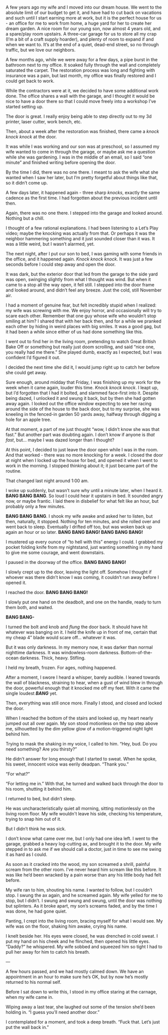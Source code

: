 A few years ago my wife and I moved into our dream house. We went to the absolute limit of our budget to get it, and have had to cut back on vacations and such until I start earning more at work, but it is the perfect house for us - an office for me to work from home, a huge yard for her to create her dream garden. A nice room for our young son, now almost 4 years old, and a spare/play room upstairs. A three-car garage for us to store all my crap (I’m a bit of a craft supply hoarder), and plenty of room to expand if and when we want to. It’s at the end of a quiet, dead-end street, so no through traffic, but we love our neighbors.

A few months ago, while we were away for a few days, a pipe burst in the bathroom next to my office. It soaked fully through the wall and completely saturated the carpet. The restoration process was long and fighting with insurance was a pain, but last month, my office was finally restored and I could get back to work.

While the contractors were at it, we decided to have some additional work done. The office shares a wall with the garage, and I thought it would be nice to have a door there so that I could move freely into a workshop I’ve started setting up.

The door is great. I really enjoy being able to step directly out to my 3d printer, laser cutter, work bench, etc.

Then, about a week after the restoration was finished, there came a *knock knock knock* at the door.

It was while I was working and our son was at preschool, so I assumed my wife wanted to come in through the garage, or maybe ask me a question while she was gardening. I was in the middle of an email, so I said “one minute” and finished writing before opening the door.

By the time I did, there was no one there. I meant to ask the wife what she wanted when I saw her later, but I’m pretty forgetful about things like that, so it didn’t come up.

A few days later, it happened again - three sharp *knocks*, exactly the same cadence as the first time. I had forgotten about the previous incident until then.

Again, there was no one there. I stepped into the garage and looked around. Nothing but a chill.

I thought of a few rational explanations. I had been listening to a Let’s Play video; maybe the knocking was actually from that. Or perhaps it was the neighbor hammering something and it just sounded closer than it was. It was a little weird, but I wasn’t alarmed, yet.

The next night, after I put our son to bed, I was gaming with some friends in the office, and it happened again. *Knock knock knock*. It was just a few seconds before I could step away and open the door.

It was dark, but the exterior door that led from the garage to the side yard was open, swinging slightly from what I thought was wind. But when it came to a stop all the way open, it fell still. I stepped into the door frame and looked around, and didn’t feel any breeze. Just the cold, still November air.

I had a moment of genuine fear, but felt incredibly stupid when I realized: my wife was screwing with me. We enjoy horror, and occasionally will try to scare each other. Remember that one guy whose wife who wouldn’t stop smiling at him? I shared that with her back then, and for a while we pranked each other by hiding in weird places with big smiles. It was a good gag, but it had been a while since either of us had done something like this.

I went out to find her in the living room, pretending to watch Great British Bake Off or something but really just doom scrolling, and said “nice one, you really had me there.” She played dumb, exactly as I expected, but I was confident I’d figured it out.

I decided the next time she did it, I would jump right up to catch her before she could get away.

Sure enough, around midday that Friday, I was finishing up my work for the week when it came again, louder this time. *Knock knock knock*. I leapt up, but I’d forgotten that I had it bolted, and slammed face-first into it. Despite being dazed, I unlocked it and swung it back, but by then she had gotten away again. I looked out the office window expecting to see her racing around the side of the house to the back door, but to my surprise, she was kneeling in the fenced-in garden 50 yards away, halfway through digging a hole for an apple tree.

At that moment, a part of me just thought “wow, I didn’t know she was that fast.” But another part was doubting again. I don’t know if anyone is *that fast*, but... maybe I was dazed longer than I thought?

At this point, I decided to just leave the door open while I was in the room. And that worked - there was no more knocking for a week. I closed the door at night when I locked up the house for bed, and opened it when I went to work in the morning. I stopped thinking about it; it just became part of the routine.

That changed last night around 1:00 am.

I woke up suddenly, but wasn’t sure why until a minute later, when I heard it. **BANG BANG BANG**. So loud I could hear it upstairs in bed. It sounded angry now, or maybe frantic. I laid there in disbelief for what felt like an hour, but probably only a few minutes.

**BANG BANG BANG**. I shook my wife awake and asked her to listen, but then, naturally, it stopped. Nothing for ten minutes, and she rolled over and went back to sleep. Eventually I drifted off too, but was woken back up again an hour or so later. **BANG BANG BANG! BANG BANG BANG!**

I mustered up every ounce of “to hell with this” energy I could. I grabbed my pocket folding knife from my nightstand, just wanting something in my hand to give me some courage, and went downstairs.

I paused in the doorway of the office. **BANG BANG BANG!**

I slowly crept up to the door, leaving the light off. Somehow I thought if whoever was there didn’t know I was coming, it couldn’t run away before I opened it.

I reached the door. **BANG BANG BANG!**

I slowly put one hand on the deadbolt, and one on the handle, ready to turn them both, and waited.

**BANG BANG-**

I turned the bolt and knob and *flung* the door back. It should have hit whatever was banging on it. I held the knife up in front of me, certain that my cheap 4” blade would scare off... whatever it was.

But it was only darkness. In my memory now, it was darker than normal nighttime darkness. It was windowless-room darkness. Bottom-of-the-ocean darkness. Thick, heavy. Stifling.

I held my breath, frozen. For ages, nothing happened.

After a moment, I swore I heard a whisper, barely audible. I leaned towards the wall of blackness, straining to hear, when a gust of wind blew in through the door, powerful enough that it knocked me off my feet. With it came the single loudest ***BANG*** yet.

Then, everything was still once more. Finally I stood, and closed and locked the door.

When I reached the bottom of the stairs and looked up, my heart nearly jumped out all over again. My son stood motionless on the top step above me, silhouetted by the dim yellow glow of a motion-triggered night light behind him.

Trying to mask the shaking in my voice, I called to him. “Hey, bud. Do you need something? Are you thirsty?”

He didn’t answer for long enough that I started to sweat. When he spoke, his sweet, innocent voice was eerily deadpan. “Thank you.”

“For what?”

“For letting me in.” With that, he turned and walked back through the door to his room, shutting it behind him.

I returned to bed, but didn’t sleep.

He was uncharacteristically quiet all morning, sitting motionlessly on the living room floor. My wife wouldn't leave his side, checking his temperature, trying to snap him out of it.

But I didn’t think he was sick.

I don’t know what came over me, but I only had one idea left. I went to the garage, grabbed a heavy log-cutting ax, and brought it to the door. My wife stepped in to ask me if we should call a doctor, just in time to see me swing it as hard as I could.

As soon as it cracked into the wood, my son screamed a shrill, painful scream from the other room. I’ve never heard him scream like this before. It was like he’d been wracked by a pain worse than any his little body had felt before.

My wife ran to him, shouting his name. I wanted to follow, but I couldn’t stop. I swung the ax again, and he screamed again. My wife yelled for me to stop, but I didn’t. I swung and swung and swung, until the door was nothing but splinters. As it broke apart, my son’s screams faded, and by the time I was done, he had gone quiet.

Panting, I crept into the living room, bracing myself for what I would see. My wife was on the floor, shaking him awake, crying his name.

I knelt beside her. His eyes were closed, he was drenched in cold sweat. I put my hand on his cheek and he flinched, then opened his little eyes. “Daddy?” he whispered. My wife sobbed and squeezed him so tight I had to pull her away for him to catch his breath.

—

A few hours passed, and we had mostly calmed down. We have an appointment in an hour to make sure he’s OK, but by now he’s mostly returned to his normal self.

Before I sat down to write this, I stood in my office staring at the carnage, when my wife came in.

Wiping away a last tear, she laughed out some of the tension she’d been holding in. “I guess you’ll need another door.”

I contemplated for a moment, and took a deep breath. “Fuck that. Let’s just put the wall back in.”